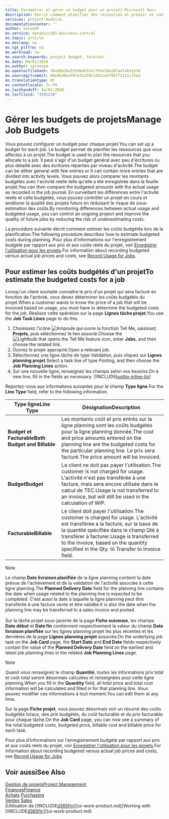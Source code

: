 ```yaml
---
title: Paramétrer et gérer un budget pour un projet| Microsoft Docs
description: Décrit comment planifier des ressources et prévoir et contrôler les coûts d'un projet en définissant un budget pour chaque projet.
services: project-madeira
documentationcenter: ''
author: SorenGP
ms.service: dynamics365-business-central
ms.topic: article
ms.devlang: na
ms.tgt_pltfrm: na
ms.workload: na
ms.search.keywords: project budget, forecast
ms.date: 04/01/2020
ms.author: sgroespe
ms.openlocfilehash: 30adb62ba155dbe631e1795e10a287ad7ab1e53d
ms.sourcegitcommit: 88e4b30eaf6fa32af0c1452ce2f85ff1111c75e2
ms.translationtype: HT
ms.contentlocale: fr-FR
ms.lasthandoff: 04/01/2020
ms.locfileid: "3191210"
---
```

# <a name="manage-job-budgets"></a><span data-ttu-id="7dc48-103">Gérer les budgets de projets</span><span class="sxs-lookup"><span data-stu-id="7dc48-103">Manage Job Budgets</span></span>
<span data-ttu-id="7dc48-104">Vous pouvez configurer un budget pour chaque projet.</span><span class="sxs-lookup"><span data-stu-id="7dc48-104">You can set up a budget for each job.</span></span> <span data-ttu-id="7dc48-105">Le budget permet de planifier les ressources que vous affectez à un projet.</span><span class="sxs-lookup"><span data-stu-id="7dc48-105">The budget is used to plan the resources that you allocate to a job.</span></span> <span data-ttu-id="7dc48-106">Il peut s'agir d'un budget général avec peu d'écritures ou plus détaillé avec des écritures réparties par niveau d'activité.</span><span class="sxs-lookup"><span data-stu-id="7dc48-106">The budget can be either general with few entries or it can contain more entries that are divided into activity levels.</span></span> <span data-ttu-id="7dc48-107">Vous pouvez alors comparer les montants budgétés avec l'activité réelle telle qu'elle a été enregistrée dans la feuille projet.</span><span class="sxs-lookup"><span data-stu-id="7dc48-107">You can then compare the budgeted amounts with the actual usage as recorded in the job journal.</span></span> <span data-ttu-id="7dc48-108">En surveillant les différences entre l'activité réelle et celle budgétée, vous pouvez contrôler un projet en cours et améliorer la qualité des projets futurs en réduisant le risque de sous-estimation des coûts.</span><span class="sxs-lookup"><span data-stu-id="7dc48-108">By monitoring differences between actual usage and budgeted usage, you can control an ongoing project and improve the quality of future jobs by reducing the risk of underestimating costs.</span></span>

<span data-ttu-id="7dc48-109">La procédure suivante décrit comment estimer les coûts budgétés lors de la planification.</span><span class="sxs-lookup"><span data-stu-id="7dc48-109">The following procedure describes how to estimate budgeted costs during planning.</span></span> <span data-ttu-id="7dc48-110">Pour plus d'informations sur l'enregistrement budgété par rapport aux prix et aux coûts réels du projet, voir [Enregistrer l'utilisation pour les projets](projects-how-record-job-usage.md).</span><span class="sxs-lookup"><span data-stu-id="7dc48-110">For information about recording budgeted versus actual job prices and costs, see [Record Usage for Jobs](projects-how-record-job-usage.md).</span></span>  

## <a name="to-estimate-the-budgeted-costs-for-a-job"></a><a name="JobBudgetCosts"></a> <span data-ttu-id="7dc48-111">Pour estimer les coûts budgétés d'un projet</span><span class="sxs-lookup"><span data-stu-id="7dc48-111">To estimate the budgeted costs for a job</span></span>
<span data-ttu-id="7dc48-112">Lorsqu'un client souhaite connaître le prix d'un projet qui sera facturé en fonction de l'activité, vous devez déterminer les coûts budgétés du projet.</span><span class="sxs-lookup"><span data-stu-id="7dc48-112">When a customer wants to know the price of a job that will be invoiced based on usage, you must have to determine the budgeted costs for the job.</span></span> <span data-ttu-id="7dc48-113">Réalisez cette opération sur la page **Lignes tâche projet**.</span><span class="sxs-lookup"><span data-stu-id="7dc48-113">You use the **Job Task Lines** page to do this.</span></span>

1. <span data-ttu-id="7dc48-114">Choisissez l'icône ![Ampoule qui ouvre la fonction Tell Me](media/ui-search/search_small.png "Dites-moi ce que vous voulez faire"), saisissez **Projets**, puis sélectionnez le lien associé.</span><span class="sxs-lookup"><span data-stu-id="7dc48-114">Choose the ![Lightbulb that opens the Tell Me feature](media/ui-search/search_small.png "Tell me what you want to do") icon, enter **Jobs**, and then choose the related link.</span></span>  
2. <span data-ttu-id="7dc48-115">Ouvrez le projet approprié.</span><span class="sxs-lookup"><span data-stu-id="7dc48-115">Open a relevant job.</span></span>
3. <span data-ttu-id="7dc48-116">Sélectionnez une ligne tâche de type Validation, puis cliquez sur **Lignes planning projet**.</span><span class="sxs-lookup"><span data-stu-id="7dc48-116">Select a task line of type Posting, and then choose the **Job Planning Lines** action.</span></span>
4. <span data-ttu-id="7dc48-117">Sur une nouvelle ligne, renseignez les champs selon vos besoins.</span><span class="sxs-lookup"><span data-stu-id="7dc48-117">On a new line, fill in the fields as necessary.</span></span> [!INCLUDE[tooltip-inline-tip](includes/tooltip-inline-tip_md.md)]   

<span data-ttu-id="7dc48-118">Reportez-vous aux informations suivantes pour le champ **Type ligne**.</span><span class="sxs-lookup"><span data-stu-id="7dc48-118">For the **Line Type** field, refer to the following information.</span></span>  

| <span data-ttu-id="7dc48-119">Type ligne</span><span class="sxs-lookup"><span data-stu-id="7dc48-119">Line Type</span></span> | <span data-ttu-id="7dc48-120">Désignation</span><span class="sxs-lookup"><span data-stu-id="7dc48-120">Description</span></span> |
| --- | --- |
| <span data-ttu-id="7dc48-121">**Budget et Facturable**</span><span class="sxs-lookup"><span data-stu-id="7dc48-121">**Both Budget and Billable**</span></span> |<span data-ttu-id="7dc48-122">Les montants coût et prix entrés sur la ligne planning sont les coûts budgétés pour la ligne planning donnée.</span><span class="sxs-lookup"><span data-stu-id="7dc48-122">The cost and price amounts entered on the planning line are the budgeted costs for the particular planning line.</span></span> <span data-ttu-id="7dc48-123">Le prix sera facturé.</span><span class="sxs-lookup"><span data-stu-id="7dc48-123">The price amount will be invoiced.</span></span> |
| <span data-ttu-id="7dc48-124">**Budget**</span><span class="sxs-lookup"><span data-stu-id="7dc48-124">**Budget**</span></span> |<span data-ttu-id="7dc48-125">Le client ne doit pas payer l'utilisation.</span><span class="sxs-lookup"><span data-stu-id="7dc48-125">The customer is not charged for usage.</span></span> <span data-ttu-id="7dc48-126">L'activité n'est pas transférée à une facture, mais sera encore utilisée dans le calcul de TEC.</span><span class="sxs-lookup"><span data-stu-id="7dc48-126">Usage is not transferred to an invoice, but will still be used in the calculation of WIP.</span></span> |
| <span data-ttu-id="7dc48-127">**Facturable**</span><span class="sxs-lookup"><span data-stu-id="7dc48-127">**Billable**</span></span> |<span data-ttu-id="7dc48-128">Le client doit payer l'utilisation.</span><span class="sxs-lookup"><span data-stu-id="7dc48-128">The customer is charged for usage.</span></span> <span data-ttu-id="7dc48-129">L'activité est transférée à la facture, sur la base de la quantité spécifiée dans le champ Qté à transférer à facturer.</span><span class="sxs-lookup"><span data-stu-id="7dc48-129">Usage is transferred to the invoice, based on the quantity specified in the Qty. to Transfer to Invoice field.</span></span> |

> [!NOTE]  
> <span data-ttu-id="7dc48-130">Le champ **Date livraison planifiée** de la ligne planning contient la date prévue de l'achèvement et de la validation de l'activité associée à cette ligne planning.</span><span class="sxs-lookup"><span data-stu-id="7dc48-130">The **Planned Delivery Date** field for the planning line contains the date when usage related to the planning line is expected to be completed.</span></span> <span data-ttu-id="7dc48-131">C'est aussi la date à laquelle la ligne planning peut être transférée à une facture vente et être validée.</span><span class="sxs-lookup"><span data-stu-id="7dc48-131">It is also the date when the planning line may be transferred to a sales invoice and posted.</span></span> <br /><br /> <span data-ttu-id="7dc48-132">Sur la tâche projet sous-jacente de la page **Fiche suiveuse**, les champs **Date début** et **Date fin** contiennent respectivement la valeur du champ **Date livraison planifiée** sur les lignes planning projet les plus récentes et les dernières de la page **Lignes planning projet** associée.</span><span class="sxs-lookup"><span data-stu-id="7dc48-132">On the underlying job task on the **Job Card** page, the **Start Date** and **End Date** fields respectively contain the value of the **Planned Delivery Date** field on the earliest and latest job planning lines in the related **Job Planning Lines** page.</span></span>

> [!NOTE]  
>   <span data-ttu-id="7dc48-133">Quand vous renseignez le champ **Quantité**, toutes les informations prix total et coût total seront désormais calculées et renseignées pour cette ligne planning.</span><span class="sxs-lookup"><span data-stu-id="7dc48-133">When you fill in the **Quantity** field, all total price and total cost information will be calculated and filled in for that planning line.</span></span> <span data-ttu-id="7dc48-134">Vous pouvez modifier ces informations à tout moment.</span><span class="sxs-lookup"><span data-stu-id="7dc48-134">You can edit them at any time.</span></span>

<span data-ttu-id="7dc48-135">Sur la page **Fiche projet**, vous pouvez désormais voir un résumé des coûts budgétés totaux, des prix budgétés, du coût facturable et du prix facturable pour chaque tâche.</span><span class="sxs-lookup"><span data-stu-id="7dc48-135">On the **Job Card** page, you can now see a summary of the total budgeted costs, budgeted price, billable cost and billable price for each task.</span></span>

<span data-ttu-id="7dc48-136">Pour plus d'informations sur l'enregistrement budgété par rapport aux prix et aux coûts réels du projet, voir [Enregistrer l'utilisation pour les projets](projects-how-record-job-usage.md).</span><span class="sxs-lookup"><span data-stu-id="7dc48-136">For information about recording budgeted versus actual job prices and costs, see [Record Usage for Jobs](projects-how-record-job-usage.md).</span></span>

## <a name="see-also"></a><span data-ttu-id="7dc48-137">Voir aussi</span><span class="sxs-lookup"><span data-stu-id="7dc48-137">See Also</span></span>
[<span data-ttu-id="7dc48-138">Gestion de projets</span><span class="sxs-lookup"><span data-stu-id="7dc48-138">Project Management</span></span>](projects-manage-projects.md)  
[<span data-ttu-id="7dc48-139">Finances</span><span class="sxs-lookup"><span data-stu-id="7dc48-139">Finance</span></span>](finance.md)  
<span data-ttu-id="7dc48-140">[Achats](purchasing-manage-purchasing.md)       </span><span class="sxs-lookup"><span data-stu-id="7dc48-140">[Purchasing](purchasing-manage-purchasing.md)       </span></span>  
<span data-ttu-id="7dc48-141">[Ventes](sales-manage-sales.md)    </span><span class="sxs-lookup"><span data-stu-id="7dc48-141">[Sales](sales-manage-sales.md)    </span></span>  
<span data-ttu-id="7dc48-142">[Utilisation de [!INCLUDE[d365fin](includes/d365fin_md.md)]](ui-work-product.md)</span><span class="sxs-lookup"><span data-stu-id="7dc48-142">[Working with [!INCLUDE[d365fin](includes/d365fin_md.md)]](ui-work-product.md)</span></span>  
